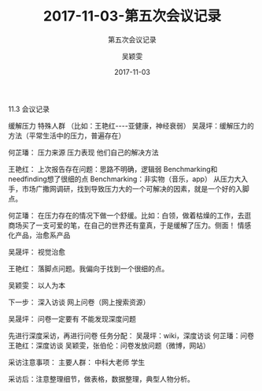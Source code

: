 ﻿---
layout:     post
title:      2017-11-03-第五次会议记录
subtitle:   第五次会议记录
date:       2017-11-03
author:     吴颖雯
header-img: img/Meeting_Record_bg.png
catalog: true
tags:
    - Blog
---
11.3 会议记录

缓解压力
特殊人群
（比如：王艳红----亚健康，神经衰弱）
吴晟坪：缓解压力的方法（平常生活中的压力，普遍存在）

何芷璠：
压力来源
压力表现
他们自己的解决方法

王艳红：
上次报告存在问题：思路不明确，逻辑弱
Benchmarking和needfinding想了很细的点
Benchmarking：非实物（音乐，app）
从压力大入手，市场广撒网调研，找到导致压力大的一个可解决的因素，就是一个好的入脚点。

何芷璠：
在压力存在的情况下做一个舒缓。比如：白领，做着枯燥的工作，去逛商场买了一支可爱的笔，在自己的世界还有童真，于是缓解了压力。侧面！
情感化产品，治愈系产品

吴晟坪：
视觉治愈

王艳红：
落脚点问题。我偏向于找到一个很细的点。

吴颖雯：
以人为本

下一步：
深入访谈
网上问卷（网上搜索资源）

吴晟坪：
问卷一定要有
不能发现深度问题

先进行深度采访，再进行问卷
任务分配：
吴晟坪：wiki，深度访谈
何芷璠：问卷
王艳红：深度访谈
吴颖雯，张伯伦：问卷发放问题（微博，网站）

采访注意事项：
主要人群：
中科大老师
学生

采访后：注意整理细节，做表格，数据整理，典型人物分析。


